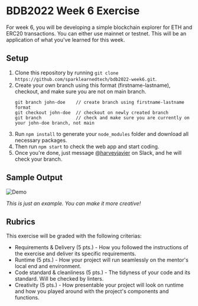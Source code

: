 # BDB2022 Week 6 Exercise

For week 6, you will be developing a simple blockchain explorer for ETH and ERC20 transactions. You can either use mainnet or testnet. This will be an application of what you've learned for this week.

## Setup
1. Clone this repository by running `git clone https://github.com/sparklearnedtech/bdb2022-week6.git`.
2. Create your own branch using this format (firstname-lastname), checkout, and make sure you are not on main branch.
	```
	git branch john-doe    // create branch using firstname-lastname format
	git checkout john-doe  // checkout on newly created branch
	git branch             // check and make sure you are currently on your john-doe branch, not main
	```
3. Run `npm install` to generate your `node_modules` folder and download all necessary packages.
5. Then run `npm start` to check the web app and start coding.
4. Once you're done, just message [@harveyjavier](https://github.com/harveyjavier) on Slack, and he will check your branch.

## Sample Output

![Demo](https://github.com/sparklearnedtech/bdb2022-week6/blob/main/src/images/sample-output.gif)

_This is just an example. You can make it more creative!_

## Rubrics
This exercise will be graded with the following criterias:
* Requirements & Delivery (5 pts.) - How you followed the instructions of the exercise and deliver its specific requirements.
* Runtime (5 pts.) - How your project will run seamlessly on the mentor's local end and environment.
* Code standard & cleanliness (5 pts.) - The tidyness of your code and its standard. Will be checked by linters.
* Creativity (5 pts.) - How presentable your project will look on runtime and how you played around with the project's components and functions.
